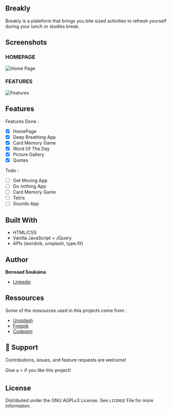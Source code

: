 ## Breakly

Breakly is a plateform that brings you bite sized activities to refresh yourself during your lunch or studies break.

## Screenshots

### HOMEPAGE

![Home Page](./assets/screenshots/Homepage.gif "Home Page")

### FEATURES

![Features](./assets/screenshots/features.gif "Features")

## Features

Features Done :

- [x] HomePage
- [x] Deep Breathing App
- [x] Card Memory Game
- [x] Word Of The Day
- [x] Picture Gallery
- [x] Quotes

Todo :

- [ ] Get Moving App
- [ ] Do nothing App
- [ ] Card Memory Game
- [ ] Tetris
- [ ] Sounds App

## Built With

- HTML/CSS
- Vanilla JavaScript + JQuery
- APIs (wordnik, unsplash, type.fit)

## Author

**Bensaad Soukaina**

- [Linkedin](https://www.linkedin.com/in/soukaina-bensaad/ "Linkedin")

## Ressources

Some of the ressources used in this projects come from :

- [Unsplash](https://unsplash.com/ "Unsplash")
- [Freepik](https://www.freepik.com/ "Freepik")
- [Codepen](https://codepen.io/trending "Codepen")

## 🤝 Support

Contributions, issues, and feature requests are welcome!

Give a ⭐️ if you like this project!

## License

Distributed under the GNU AGPLv3 License. See `LICENSE` File for more information.
